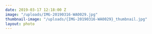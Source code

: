 ```yaml
---
date: 2019-03-17 12:18:00 Z
image: "/uploads/IMG-20190316-WA0029.jpg"
thumbnail-image: "/uploads/{IMG-20190316-WA0029}_thumbnail.jpg"
layout: photo
---
```

